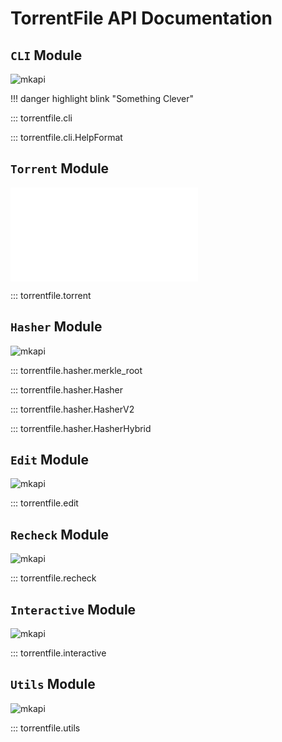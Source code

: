# TorrentFile API Documentation

## `CLI` Module

![mkapi](torrentfile.cli)

!!! danger highlight blink "Something Clever"

::: torrentfile.cli

::: torrentfile.cli.HelpFormat

## `Torrent` Module

![mkapi](torrentfile.torrent)

::: torrentfile.torrent

## `Hasher` Module

![mkapi](torrentfile.hasher)

::: torrentfile.hasher.merkle_root

::: torrentfile.hasher.Hasher

::: torrentfile.hasher.HasherV2

::: torrentfile.hasher.HasherHybrid

## `Edit` Module

![mkapi](torrentfile.edit)

::: torrentfile.edit

## `Recheck` Module

![mkapi](torrentfile.recheck)

::: torrentfile.recheck

## `Interactive` Module

![mkapi](torrentfile.interactive)

::: torrentfile.interactive

## `Utils` Module

![mkapi](torrentfile.utils)

::: torrentfile.utils
